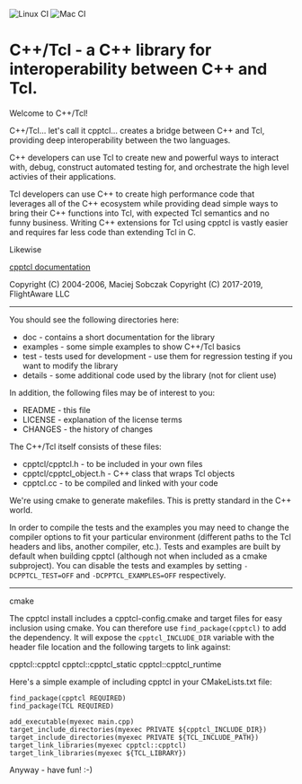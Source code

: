 ![Linux CI](https://github.com/bovine/cpptcl/workflows/Linux%20CI/badge.svg)
![Mac CI](https://github.com/bovine/cpptcl/workflows/Mac%20CI/badge.svg)

C++/Tcl - a C++ library for interoperability between C++ and Tcl.
========

Welcome to C++/Tcl!

C++/Tcl... let's call it cpptcl... creates a bridge between C++ and Tcl, providing deep interoperability between the two languages.

C++ developers can use Tcl to create new and powerful ways to interact with, debug, construct automated testing for, and orchestrate the high level activies of their applications.

Tcl developers can use C++ to create high performance code that leverages all of the C++ ecosystem while providing dead simple ways to bring their C++ functions into Tcl, with expected Tcl semantics and no funny business. Writing C++ extensions for Tcl using cpptcl is vastly easier and requires far less code than extending Tcl in C.

Likewise 

[cpptcl documentation](https://github.com/flightaware/cpptcl/tree/master/doc)

Copyright (C) 2004-2006, Maciej Sobczak
Copyright (C) 2017-2019, FlightAware LLC

---

You should see the following directories here:

- doc      - contains a short documentation for the library
- examples - some simple examples to show C++/Tcl basics
- test     - tests used for development - use them for regression testing
             if you want to modify the library
- details  - some additional code used by the library (not for client use)

In addition, the following files may be of interest to you:

- README   - this file
- LICENSE  - explanation of the license terms
- CHANGES  - the history of changes


The C++/Tcl itself consists of these files:
- cpptcl/cpptcl.h - to be included in your own files
- cpptcl/cpptcl_object.h - C++ class that wraps Tcl objects
- cpptcl.cc - to be compiled and linked with your code

We're using cmake to generate makefiles.  This is pretty standard in the C++ world.

In order to compile the tests and the examples you may need to change the compiler options to fit your particular environment (different paths to the Tcl headers and libs, another compiler, etc.).  Tests and examples are built by default when building cpptcl (although not when included as a cmake subproject).  You can disable the tests and examples by setting `-DCPPTCL_TEST=OFF` and `-DCPPTCL_EXAMPLES=OFF` respectively.

---

cmake

The cpptcl install includes a cpptcl-config.cmake and target files for easy inclusion using cmake.  You can therefore use `find_package(cpptcl)` to add the dependency.  It will expose the `cpptcl_INCLUDE_DIR` variable with the header file location and the following targets to link against:

cpptcl::cpptcl
cpptcl::cpptcl_static
cpptcl::cpptcl_runtime

Here's a simple example of including cpptcl in your CMakeLists.txt file:

```
find_package(cpptcl REQUIRED)
find_package(TCL REQUIRED)

add_executable(myexec main.cpp)
target_include_directories(myexec PRIVATE ${cpptcl_INCLUDE_DIR})
target_include_directories(myexec PRIVATE ${TCL_INCLUDE_PATH})
target_link_libraries(myexec cpptcl::cpptcl)
target_link_libraries(myexec ${TCL_LIBRARY})
```

Anyway - have fun! :-)
